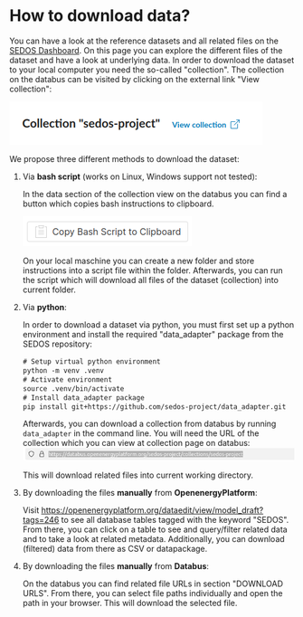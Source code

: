 # How to download data?

You can have a look at the reference datasets and all related files on the [SEDOS Dashboard](https://sedos.apps.rl-institut.de/energysystem/artifacts/?collection=sedos-project&structure=SEDOS-structure-all).
On this page you can explore the different files of the dataset and have a look at underlying data.
In order to download the dataset to your local computer you need the so-called "collection". 
The collection on the databus can be visited by clicking on the external link "View collection":

![](../../graphics/view_collection.png)

We propose three different methods to download the dataset:

1. Via **bash script** (works on Linux, Windows support not tested):

    In the data section of the collection view on the databus you can find a button which copies bash instructions to clipboard.

    ![](../../graphics/collection_bash_script.png)

    On your local maschine you can create a new folder and store instructions into a script file within the folder.
    Afterwards, you can run the script which will download all files of the dataset (collection) into current folder.

2. Via **python**:
    
    In order to download a dataset via python, you must first set up a python environment and install the required "data_adapter" package from the SEDOS repository:
    ```shell
    # Setup virtual python environment
    python -m venv .venv
    # Activate environment
    source .venv/bin/activate
    # Install data_adapter package
    pip install git+https://github.com/sedos-project/data_adapter.git 
    ```
    Afterwards, you can download a collection from databus by running `data_adapter` in the command line.
    You will need the URL of the collection which you can view at collection page on databus:
    ![](../../graphics/collection_url.png)

    This will download related files into current working directory.

3. By downloading the files **manually** from **OpenenergyPlatform**:

    Visit https://openenergyplatform.org/dataedit/view/model_draft?tags=246 to see all database tables tagged with the keyword "SEDOS".
    From there, you can click on a table to see and query/filter related data and to take a look at related metadata.
    Additionally, you can download (filtered) data from there as CSV or datapackage.

4. By downloading the files **manually** from **Databus**:

    On the databus you can find related file URLs  in section "DOWNLOAD URLS". 
    From there, you can select file paths individually and open the path in your browser.
    This will download the selected file.